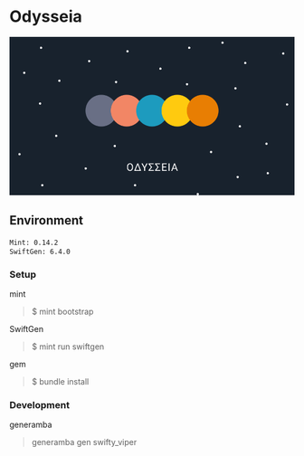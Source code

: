 # Odysseia
<img src="./odysseia.png">

## Environment

```
Mint: 0.14.2
SwiftGen: 6.4.0
```

### Setup

mint
> $ mint bootstrap

SwiftGen
> $ mint run swiftgen

gem
> $ bundle install

### Development

generamba
> generamba gen <TemplateName> swifty_viper
